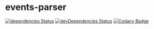 # events-parser

[![dependencies Status](https://david-dm.org/itkpi/events-parser/status.svg?style=flat-square)](https://david-dm.org/itkpi/events-parser)
[![devDependencies Status](https://david-dm.org/itkpi/events-parser/dev-status.svg?style=flat-square)](https://david-dm.org/itkpi/events-parser?type=dev)
[![Codacy Badge](https://api.codacy.com/project/badge/Grade/ea17d658f0a947eb9fef2159affa4c4e)](https://www.codacy.com/app/webknjaz-Organization/events-parser?utm_source=github.com&amp;utm_medium=referral&amp;utm_content=itkpi/events-parser&amp;utm_campaign=Badge_Grade)

